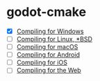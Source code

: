 # godot-cmake

- [x] [Compiling for Windows](docs/windows.md)
- [ ] [Compiling for Linux, *BSD](docs/linuxbsd.md)
- [ ] [Compiling for macOS](docs/macos.md)
- [ ] [Compiling for Android](docs/android.md)
- [ ] [Compiling for iOS](docs/ios.md)
- [ ] [Compiling for the Web](docs/web.md)
